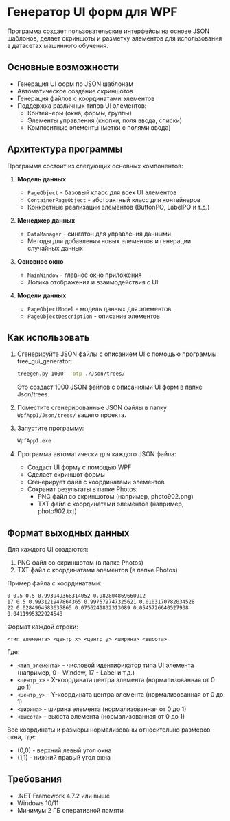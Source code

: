 # Генератор UI форм для WPF

Программа создает пользовательские интерфейсы на основе JSON шаблонов, делает скриншоты и разметку элементов для
использования в датасетах машинного обучения.

## Основные возможности

- Генерация UI форм по JSON шаблонам
- Автоматическое создание скриншотов
- Генерация файлов с координатами элементов
- Поддержка различных типов UI элементов:
    - Контейнеры (окна, формы, группы)
    - Элементы управления (кнопки, поля ввода, списки)
    - Композитные элементы (метки с полями ввода)

## Архитектура программы

Программа состоит из следующих основных компонентов:

1. **Модель данных**
    - `PageObject` - базовый класс для всех UI элементов
    - `ContainerPageObject` - абстрактный класс для контейнеров
    - Конкретные реализации элементов (ButtonPO, LabelPO и т.д.)

2. **Менеджер данных**
    - `DataManager` - синглтон для управления данными
    - Методы для добавления новых элементов и генерации случайных данных

3. **Основное окно**
    - `MainWindow` - главное окно приложения
    - Логика отображения и взаимодействия с UI

4. **Модели данных**
    - `PageObjectModel` - модель данных для элементов
    - `PageObjectDescription` - описание элементов

## Как использовать

1. Сгенерируйте JSON файлы с описанием UI с помощью программы tree_gui_generator:
   ```bash
   treegen.py 1000 --otp ./Json/trees/
   ```
   Это создаст 1000 JSON файлов с описаниями UI форм в папке Json/trees.

2. Поместите сгенерированные JSON файлы в папку `WpfApp1/Json/trees/` вашего проекта.

3. Запустите программу:
   ```bash
   WpfApp1.exe
   ```

4. Программа автоматически для каждого JSON файла:
    - Создаст UI форму с помощью WPF
    - Сделает скриншот формы
    - Сгенерирует файл с координатами элементов
    - Сохранит результаты в папке Photos:
        - PNG файл со скриншотом (например, photo902.png)
        - TXT файл с координатами элементов (например, photo902.txt)

## Формат выходных данных

Для каждого UI создаются:

1. PNG файл со скриншотом (в папке Photos)
2. TXT файл с координатами элементов (в папке Photos)

Пример файла с координатами:

```
0 0.5 0.5 0.993949368314052 0.982804869660912
17 0.5 0.993121947864365 0.997579747325621 0.0103170782034528
22 0.0284964583635865 0.0756241832313089 0.0545726640527938 0.0411995322924548
```

Формат каждой строки:

```
<тип_элемента> <центр_x> <центр_y> <ширина> <высота>
```

Где:

- `<тип_элемента>` - числовой идентификатор типа UI элемента (например, 0 - Window, 17 - Label и т.д.)
- `<центр_x>` - X-координата центра элемента (нормализованная от 0 до 1)
- `<центр_y>` - Y-координата центра элемента (нормализованная от 0 до 1)
- `<ширина>` - ширина элемента (нормализованная от 0 до 1)
- `<высота>` - высота элемента (нормализованная от 0 до 1)

Все координаты и размеры нормализованы относительно размеров окна, где:

- (0,0) - верхний левый угол окна
- (1,1) - нижний правый угол окна

## Требования

- .NET Framework 4.7.2 или выше
- Windows 10/11
- Минимум 2 ГБ оперативной памяти
